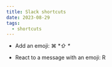 ```yaml
---
title: Slack shortcuts
date: 2023-08-29
tags:
  - shortcuts
---
```


- Add an emoji: ⌘ **⇧ \**

- React to a message with an emoji: R

